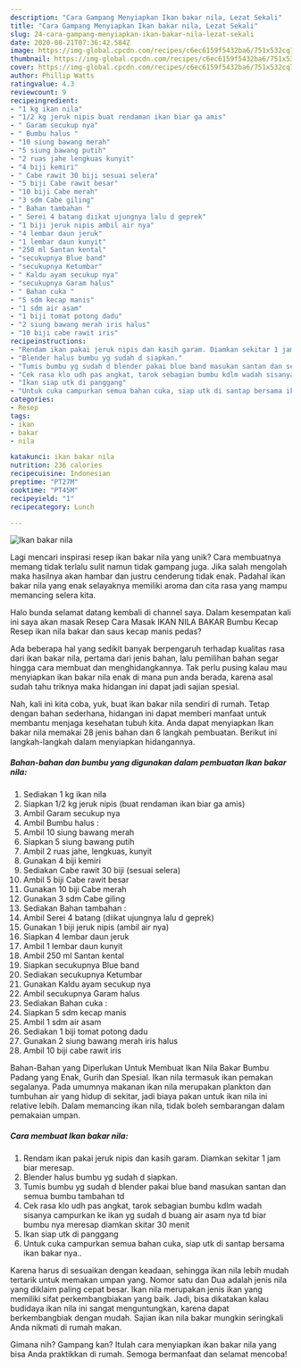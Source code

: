 ```yaml
---
description: "Cara Gampang Menyiapkan Ikan bakar nila, Lezat Sekali"
title: "Cara Gampang Menyiapkan Ikan bakar nila, Lezat Sekali"
slug: 24-cara-gampang-menyiapkan-ikan-bakar-nila-lezat-sekali
date: 2020-08-21T07:36:42.584Z
image: https://img-global.cpcdn.com/recipes/c6ec6159f5432ba6/751x532cq70/ikan-bakar-nila-foto-resep-utama.jpg
thumbnail: https://img-global.cpcdn.com/recipes/c6ec6159f5432ba6/751x532cq70/ikan-bakar-nila-foto-resep-utama.jpg
cover: https://img-global.cpcdn.com/recipes/c6ec6159f5432ba6/751x532cq70/ikan-bakar-nila-foto-resep-utama.jpg
author: Phillip Watts
ratingvalue: 4.3
reviewcount: 9
recipeingredient:
- "1 kg ikan nila"
- "1/2 kg jeruk nipis buat rendaman ikan biar ga amis"
- " Garam secukup nya"
- " Bumbu halus "
- "10 siung bawang merah"
- "5 siung bawang putih"
- "2 ruas jahe lengkuas kunyit"
- "4 biji kemiri"
- " Cabe rawit 30 biji sesuai selera"
- "5 biji Cabe rawit besar"
- "10 biji Cabe merah"
- "3 sdm Cabe giling"
- " Bahan tambahan "
- " Serei 4 batang diikat ujungnya lalu d geprek"
- "1 biji jeruk nipis ambil air nya"
- "4 lembar daun jeruk"
- "1 lembar daun kunyit"
- "250 ml Santan kental"
- "secukupnya Blue band"
- "secukupnya Ketumbar"
- " Kaldu ayam secukup nya"
- "secukupnya Garam halus"
- " Bahan cuka "
- "5 sdm kecap manis"
- "1 sdm air asam"
- "1 biji tomat potong dadu"
- "2 siung bawang merah iris halus"
- "10 biji cabe rawit iris"
recipeinstructions:
- "Rendam ikan pakai jeruk nipis dan kasih garam. Diamkan sekitar 1 jam biar meresap."
- "Blender halus bumbu yg sudah d siapkan."
- "Tumis bumbu yg sudah d blender pakai blue band masukan santan dan semua bumbu tambahan td"
- "Cek rasa klo udh pas angkat, tarok sebagian bumbu kdlm wadah sisanya campurkan ke ikan yg sudah d buang air asam nya td biar bumbu nya meresap diamkan skitar 30 menit"
- "Ikan siap utk di panggang"
- "Untuk cuka campurkan semua bahan cuka, siap utk di santap bersama ikan bakar nya.."
categories:
- Resep
tags:
- ikan
- bakar
- nila

katakunci: ikan bakar nila 
nutrition: 236 calories
recipecuisine: Indonesian
preptime: "PT27M"
cooktime: "PT45M"
recipeyield: "1"
recipecategory: Lunch

---
```



![Ikan bakar nila](https://img-global.cpcdn.com/recipes/c6ec6159f5432ba6/751x532cq70/ikan-bakar-nila-foto-resep-utama.jpg)

Lagi mencari inspirasi resep ikan bakar nila yang unik? Cara membuatnya memang tidak terlalu sulit namun tidak gampang juga. Jika salah mengolah maka hasilnya akan hambar dan justru cenderung tidak enak. Padahal ikan bakar nila yang enak selayaknya memiliki aroma dan cita rasa yang mampu memancing selera kita.

Halo bunda selamat datang kembali di channel saya. Dalam kesempatan kali ini saya akan masak Resep Cara Masak IKAN NILA BAKAR Bumbu Kecap Resep ikan nila bakar dan saus kecap manis pedas?

Ada beberapa hal yang sedikit banyak berpengaruh terhadap kualitas rasa dari ikan bakar nila, pertama dari jenis bahan, lalu pemilihan bahan segar hingga cara membuat dan menghidangkannya. Tak perlu pusing kalau mau menyiapkan ikan bakar nila enak di mana pun anda berada, karena asal sudah tahu triknya maka hidangan ini dapat jadi sajian spesial.


Nah, kali ini kita coba, yuk, buat ikan bakar nila sendiri di rumah. Tetap dengan bahan sederhana, hidangan ini dapat memberi manfaat untuk membantu menjaga kesehatan tubuh kita. Anda dapat menyiapkan Ikan bakar nila memakai 28 jenis bahan dan 6 langkah pembuatan. Berikut ini langkah-langkah dalam menyiapkan hidangannya.

<!--inarticleads1-->

##### Bahan-bahan dan bumbu yang digunakan dalam pembuatan Ikan bakar nila:

1. Sediakan 1 kg ikan nila
1. Siapkan 1/2 kg jeruk nipis (buat rendaman ikan biar ga amis)
1. Ambil  Garam secukup nya
1. Ambil  Bumbu halus :
1. Ambil 10 siung bawang merah
1. Siapkan 5 siung bawang putih
1. Ambil 2 ruas jahe, lengkuas, kunyit
1. Gunakan 4 biji kemiri
1. Sediakan  Cabe rawit 30 biji (sesuai selera)
1. Ambil 5 biji Cabe rawit besar
1. Gunakan 10 biji Cabe merah
1. Gunakan 3 sdm Cabe giling
1. Sediakan  Bahan tambahan :
1. Ambil  Serei 4 batang (diikat ujungnya lalu d geprek)
1. Gunakan 1 biji jeruk nipis (ambil air nya)
1. Siapkan 4 lembar daun jeruk
1. Ambil 1 lembar daun kunyit
1. Ambil 250 ml Santan kental
1. Siapkan secukupnya Blue band
1. Sediakan secukupnya Ketumbar
1. Gunakan  Kaldu ayam secukup nya
1. Ambil secukupnya Garam halus
1. Sediakan  Bahan cuka :
1. Siapkan 5 sdm kecap manis
1. Ambil 1 sdm air asam
1. Sediakan 1 biji tomat potong dadu
1. Gunakan 2 siung bawang merah iris halus
1. Ambil 10 biji cabe rawit iris


Bahan-Bahan yang Diperlukan Untuk Membuat Ikan Nila Bakar Bumbu Padang yang Enak, Gurih dan Spesial. Ikan nila termasuk ikan pemakan segalanya. Pada umumnya makanan ikan nila merupakan plankton dan tumbuhan air yang hidup di sekitar, jadi biaya pakan untuk ikan nila ini relative lebih. Dalam memancing ikan nila, tidak boleh sembarangan dalam pemakaian umpan. 

<!--inarticleads2-->

##### Cara membuat Ikan bakar nila:

1. Rendam ikan pakai jeruk nipis dan kasih garam. Diamkan sekitar 1 jam biar meresap.
1. Blender halus bumbu yg sudah d siapkan.
1. Tumis bumbu yg sudah d blender pakai blue band masukan santan dan semua bumbu tambahan td
1. Cek rasa klo udh pas angkat, tarok sebagian bumbu kdlm wadah sisanya campurkan ke ikan yg sudah d buang air asam nya td biar bumbu nya meresap diamkan skitar 30 menit
1. Ikan siap utk di panggang
1. Untuk cuka campurkan semua bahan cuka, siap utk di santap bersama ikan bakar nya..


Karena harus di sesuaikan dengan keadaan, sehingga ikan nila lebih mudah tertarik untuk memakan umpan yang. Nomor satu dan Dua adalah jenis nila yang diklaim paling cepat besar. Ikan nila merupakan jenis ikan yang memiliki sifat perkembangbiakan yang baik. Jadi, bisa dikatakan kalau budidaya ikan nila ini sangat menguntungkan, karena dapat berkembangbiak dengan mudah. Sajian ikan nila bakar mungkin seringkali Anda nikmati di rumah makan. 

Gimana nih? Gampang kan? Itulah cara menyiapkan ikan bakar nila yang bisa Anda praktikkan di rumah. Semoga bermanfaat dan selamat mencoba!
